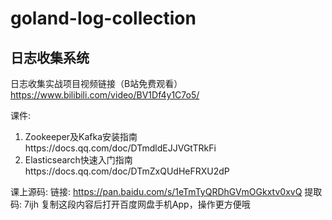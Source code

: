 # goland-log-collection

## 日志收集系统

日志收集实战项目视频链接（B站免费观看）
https://www.bilibili.com/video/BV1Df4y1C7o5/

课件:
1. Zookeeper及Kafka安装指南https://docs.qq.com/doc/DTmdldEJJVGtTRkFi
2. Elasticsearch快速入门指南https://docs.qq.com/doc/DTmZxQUdHeFRXU2dP

课上源码:
链接: https://pan.baidu.com/s/1eTmTyQRDhGVmOGkxtv0xvQ 
提取码: 7ijh 复制这段内容后打开百度网盘手机App，操作更方便哦